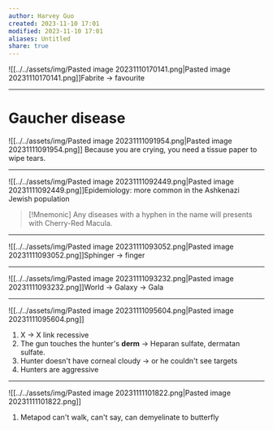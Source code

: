 ```yaml
---
author: Harvey Guo
created: 2023-11-10 17:01
modified: 2023-11-10 17:01
aliases: Untitled
share: true
---
```


![[../../assets/img/Pasted image 20231110170141.png|Pasted image 20231110170141.png]]Fabrite -> favourite

---
# Gaucher disease
![[../../assets/img/Pasted image 20231111091954.png|Pasted image 20231111091954.png]] Because you are crying, you need a tissue paper to wipe tears.

---
![[../../assets/img/Pasted image 20231111092449.png|Pasted image 20231111092449.png]]Epidemiology: more common in the Ashkenazi Jewish population
>[!Mnemonic] 
>Any diseases with a hyphen in the name will presents with Cherry-Red Macula.

---
![[../../assets/img/Pasted image 20231111093052.png|Pasted image 20231111093052.png]]Sphinger -> finger

---
![[../../assets/img/Pasted image 20231111093232.png|Pasted image 20231111093232.png]]World -> Galaxy -> Gala

---
![[../../assets/img/Pasted image 20231111095604.png|Pasted image 20231111095604.png]]
1. X -> X link recessive
2. The gun touches the hunter's **derm** -> Heparan sulfate, dermatan sulfate.
3. Hunter doesn't have corneal cloudy -> or he couldn't see targets
4. Hunters are aggressive

---
![[../../assets/img/Pasted image 20231111101822.png|Pasted image 20231111101822.png]]
1. Metapod can't walk, can't say, can demyelinate to butterfly